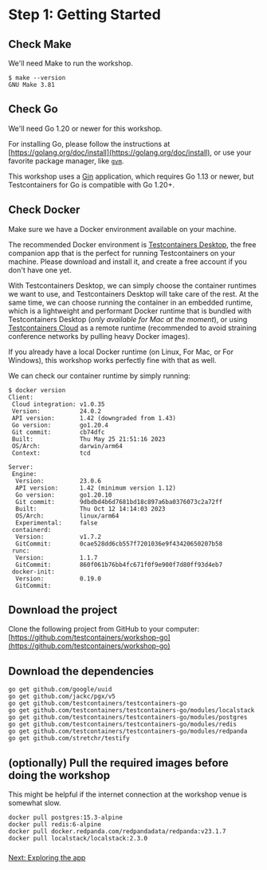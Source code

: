 # Step 1: Getting Started

## Check Make

We'll need Make to run the workshop. 

```shell
$ make --version
GNU Make 3.81
```

## Check Go

We'll need Go 1.20 or newer for this workshop.

For installing Go, please follow the instructions at [https://golang.org/doc/install](https://golang.org/doc/install), or use your favorite package manager, like [`gvm`](https://github.com/andrewkroh/gvm).

This workshop uses a [Gin](https://gin-gonic.com) application, which requires Go 1.13 or newer, but Testcontainers for Go is compatible with Go 1.20+.

## Check Docker

Make sure we have a Docker environment available on your machine. 

The recommended Docker environment is [Testcontainers Desktop](https://testcontainers.com/desktop), the free companion app that is the perfect for running Testcontainers on your machine. Please download and install it, and create a free account if you don't have one yet.

With Testcontainers Desktop, we can simply choose the container runtimes we want to use, and Testcontainers Desktop will take care of the rest. At the same time, we can choose running the container in an embedded runtime, which is a lightweight and performant Docker runtime that is bundled with Testcontainers Desktop (_only available for Mac at the moment_), or using [Testcontainers Cloud](https://testcontainers.com/cloud) as a remote runtime (recommended to avoid straining conference networks by pulling heavy Docker images).

If you already have a local Docker runtime (on Linux, For Mac, or For Windows), this workshop works perfectly fine with that as well.

We can check our container runtime by simply running: 

```shell
$ docker version
Client:
 Cloud integration: v1.0.35
 Version:           24.0.2
 API version:       1.42 (downgraded from 1.43)
 Go version:        go1.20.4
 Git commit:        cb74dfc
 Built:             Thu May 25 21:51:16 2023
 OS/Arch:           darwin/arm64
 Context:           tcd

Server:
 Engine:
  Version:          23.0.6
  API version:      1.42 (minimum version 1.12)
  Go version:       go1.20.10
  Git commit:       9dbdbd4b6d7681bd18c897a6ba0376073c2a72ff
  Built:            Thu Oct 12 14:14:03 2023
  OS/Arch:          linux/arm64
  Experimental:     false
 containerd:
  Version:          v1.7.2
  GitCommit:        0cae528dd6cb557f7201036e9f43420650207b58
 runc:
  Version:          1.1.7
  GitCommit:        860f061b76bb4fc671f0f9e900f7d80ff93d4eb7
 docker-init:
  Version:          0.19.0
  GitCommit: 
```

## Download the project

Clone the following project from GitHub to your computer:  
[https://github.com/testcontainers/workshop-go](https://github.com/testcontainers/workshop-go)

## Download the dependencies

```shell
go get github.com/google/uuid
go get github.com/jackc/pgx/v5
go get github.com/testcontainers/testcontainers-go
go get github.com/testcontainers/testcontainers-go/modules/localstack
go get github.com/testcontainers/testcontainers-go/modules/postgres
go get github.com/testcontainers/testcontainers-go/modules/redis
go get github.com/testcontainers/testcontainers-go/modules/redpanda
go get github.com/stretchr/testify
```

## \(optionally\) Pull the required images before doing the workshop

This might be helpful if the internet connection at the workshop venue is somewhat slow.

```text
docker pull postgres:15.3-alpine
docker pull redis:6-alpine
docker pull docker.redpanda.com/redpandadata/redpanda:v23.1.7
docker pull localstack/localstack:2.3.0
```

### 
[Next: Exploring the app](step-2-exploring-the-app.md)
